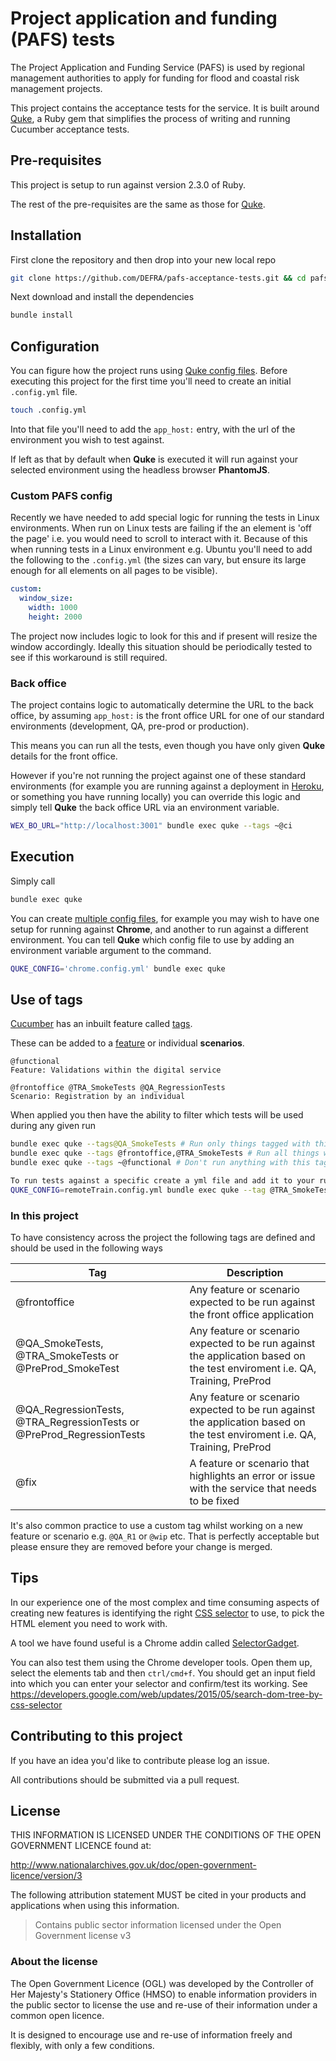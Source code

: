 # Project application and funding (PAFS) tests

The Project Application and Funding Service (PAFS) is used by regional management authorities to apply for funding for flood and coastal risk management projects.

This project contains the acceptance tests for the service. It is built around [Quke](https://github.com/DEFRA/quke), a Ruby gem that simplifies the process of writing and running Cucumber acceptance tests.

## Pre-requisites

This project is setup to run against version 2.3.0 of Ruby.

The rest of the pre-requisites are the same as those for [Quke](https://github.com/DEFRA/quke#pre-requisites).

## Installation

First clone the repository and then drop into your new local repo

```bash
git clone https://github.com/DEFRA/pafs-acceptance-tests.git && cd pafs-acceptance-tests
```

Next download and install the dependencies

```bash
bundle install
```

## Configuration

You can figure how the project runs using [Quke config files](https://github.com/DEFRA/quke#configuration). Before executing this project for the first time you'll need to create an initial `.config.yml` file.

```bash
touch .config.yml
```

Into that file you'll need to add the `app_host:` entry, with the url of the environment you wish to test against.

If left as that by default when **Quke** is executed it will run against your selected environment using the headless browser **PhantomJS**.

### Custom PAFS config

Recently we have needed to add special logic for running the tests in Linux environments. When run on Linux tests are failing if the an element is 'off the page' i.e. you would need to scroll to interact with it. Because of this when running tests in a Linux environment e.g. Ubuntu you'll need to add the following to the `.config.yml` (the sizes can vary, but ensure its large enough for all elements on all pages to be visible).

```yaml
custom:
  window_size:
    width: 1000
    height: 2000
```

The project now includes logic to look for this and if present will resize the window accordingly. Ideally this situation should be periodically tested to see if this workaround is still required.

### Back office

The project contains logic to automatically determine the URL to the back office, by assuming `app_host:` is the front office URL for one of our standard environments (development, QA, pre-prod or production).

This means you can run all the tests, even though you have only given **Quke** details for the front office.

However if you're not running the project against one of these standard environments (for example you are running against a deployment in [Heroku](https://heroku.com), or something you have running locally) you can override this logic and simply tell **Quke** the back office URL via an environment variable.

```bash
WEX_BO_URL="http://localhost:3001" bundle exec quke --tags ~@ci
```

## Execution

Simply call

```bash
bundle exec quke
```

You can create [multiple config files](https://github.com/DEFRA/quke#multiple-configs), for example you may wish to have one setup for running against **Chrome**, and another to run against a different environment. You can tell **Quke** which config file to use by adding an environment variable argument to the command.

```bash
QUKE_CONFIG='chrome.config.yml' bundle exec quke
```

## Use of tags

[Cucumber](https://cucumber.io/) has an inbuilt feature called [tags](https://github.com/cucumber/cucumber/wiki/Tags).

These can be added to a [feature](https://github.com/cucumber/cucumber/wiki/Feature-Introduction) or individual **scenarios**.

```gherkin
@functional
Feature: Validations within the digital service
```

```gherkin
@frontoffice @TRA_SmokeTests @QA_RegressionTests
Scenario: Registration by an individual
```

When applied you then have the ability to filter which tests will be used during any given run

```bash
bundle exec quke --tags@QA_SmokeTests # Run only things tagged with this
bundle exec quke --tags @frontoffice,@TRA_SmokeTests # Run all things with these tags
bundle exec quke --tags ~@functional # Don't run anything with this tag (run everything else)

To run tests against a specific create a yml file and add it to your run line
QUKE_CONFIG=remoteTrain.config.yml bundle exec quke --tag @TRA_SmokeTests
```

### In this project

To have consistency across the project the following tags are defined and should be used in the following ways

|Tag|Description|
|---|---|
|@frontoffice|Any feature or scenario expected to be run against the front office application|
|@QA_SmokeTests, @TRA_SmokeTests or @PreProd_SmokeTest|Any feature or scenario expected to be run against the application based on the test enviroment i.e. QA, Training, PreProd|
|@QA_RegressionTests, @TRA_RegressionTests or @PreProd_RegressionTests|Any feature or scenario expected to be run against the application based on the test enviroment i.e. QA, Training, PreProd|
|@fix|A feature or scenario that highlights an error or issue with the service that needs to be fixed|

It's also common practice to use a custom tag whilst working on a new feature or scenario e.g. `@QA_R1` or `@wip` etc. That is perfectly acceptable but please ensure they are removed before your change is merged.

## Tips

In our experience one of the most complex and time consuming aspects of creating new features is identifying the right [CSS selector](http://www.w3schools.com/cssref/css_selectors.asp) to use, to pick the HTML element you need to work with.

A tool we have found useful is a Chrome addin called [SelectorGadget](http://selectorgadget.com/).

You can also test them using the Chrome developer tools. Open them up, select the elements tab and then `ctrl/cmd+f`. You should get an input field into which you can enter your selector and confirm/test its working. See <https://developers.google.com/web/updates/2015/05/search-dom-tree-by-css-selector>

## Contributing to this project

If you have an idea you'd like to contribute please log an issue.

All contributions should be submitted via a pull request.

## License

THIS INFORMATION IS LICENSED UNDER THE CONDITIONS OF THE OPEN GOVERNMENT LICENCE found at:

<http://www.nationalarchives.gov.uk/doc/open-government-licence/version/3>

The following attribution statement MUST be cited in your products and applications when using this information.

> Contains public sector information licensed under the Open Government license v3

### About the license

The Open Government Licence (OGL) was developed by the Controller of Her Majesty's Stationery Office (HMSO) to enable information providers in the public sector to license the use and re-use of their information under a common open licence.

It is designed to encourage use and re-use of information freely and flexibly, with only a few conditions.
